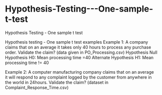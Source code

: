 # Hypothesis-Testing---One-sample-t-test
Hypothesis Testing - One sample t test

Hypothesis testing - One sample t test examples
Example 1:
A company claims that on an average it takes only 40 hours to process any purchase order. Validate the claim?
(data given in PO_Processing.csv)
Hypothesis
Null Hypothesis H0: Mean processing time =40
Alternate Hypothesis H1: Mean processing time != 40

Example 2:
A computer manufacturing company claims that on an average it will respond to any complaint logged by the customer from anywhere in the world in 24hours.
Validate the claim? (dataset in Complaint_Response_Time.csv)
